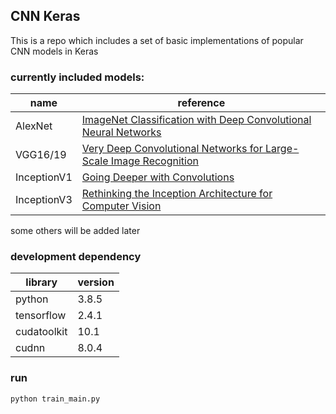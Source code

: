 ## CNN Keras
This is a repo which includes a set of basic implementations of popular CNN models in Keras

### currently included models:
| name    | reference                                                                                                                                                            |
| ------- | -------------------------------------------------------------------------------------------------------------------------------------------------------------------- |
| AlexNet | [ImageNet Classification with Deep Convolutional Neural Networks](https://papers.nips.cc/paper/4824-imagenet-classification-with-deep-convolutional-neural-networks) |
|VGG16/19|[Very Deep Convolutional Networks for Large-Scale Image Recognition](https://arxiv.org/abs/1409.1556)|
|InceptionV1|[Going Deeper with Convolutions](https://arxiv.org/abs/1409.4842)|
|InceptionV3|[Rethinking the Inception Architecture for Computer Vision](https://arxiv.org/abs/1512.00567)|

some others will be added later


### development dependency
| library     | version |
| ----------- | ------- |
| python      | 3.8.5   |
| tensorflow  | 2.4.1   |
| cudatoolkit | 10.1    |
| cudnn       | 8.0.4   |

### run
```python
python train_main.py
```

